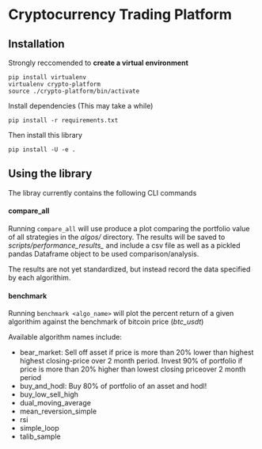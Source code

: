 # Cryptocurrency Trading Platform

## Installation

Strongly reccomended to **create a virtual environment**
```
pip install virtualenv
virtualenv crypto-platform
source ./crypto-platform/bin/activate

```

Install dependencies (This may take a while)

`pip install -r requirements.txt`

Then install this library

`pip install -U -e .`


## Using the library
The libray currently contains the following CLI commands

#### compare_all
Running `compare_all` will use produce a plot comparing the portfolio value of all strategies in the *algos/* directory. The results will be saved to *scripts/performance_results_* and include a csv file as well as a pickled pandas Dataframe object to be used comparison/analysis.


The results are not yet standardized, but instead record the data specified by each algorithim.

#### benchmark

Running `benchmark <algo_name>` will plot the percent return of a given algorithim against the benchmark of bitcoin price (*btc_usdt*)

Available algorithm names include:

- bear_market: Sell off asset if price is more than 20% lower than highest highest closing-price over 2 month period. Invest 90% of portfolio if price is more than 20% higher than lowest closing priceover 2 month period
- buy_and_hodl: Buy 80% of portfolio of an asset and hodl!
- buy_low_sell_high
- dual_moving_average
- mean_reversion_simple
- rsi
- simple_loop
- talib_sample



